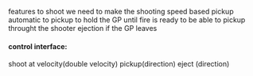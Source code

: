 
features
to shoot
we need to make the shooting speed based
pickup automatic
to pickup
to hold the GP until fire is ready
to be able to pickup throught the shooter
ejection if the GP leaves

#### control interface:

shoot at velocity(double velocity)
pickup(direction)
eject (direction)

